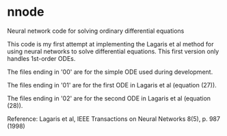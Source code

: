# nnode
Neural network code for solving ordinary differential equations

This code is my first attempt at implementing the Lagaris et al method for using neural networks to solve differential equations. This first version only handles 1st-order ODEs.

The files ending in '00' are for the simple ODE used during development.

The files ending in '01' are for the first ODE in Lagaris et al (equation (27)).

The files ending in '02' are for the second ODE in Lagaris et al (equation (28)).

Reference: Lagaris et al, IEEE Transactions on Neural Networks 8(5), p. 987 (1998)
